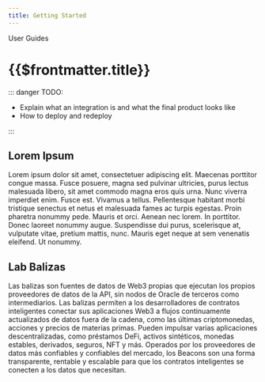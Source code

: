 ```yaml
---
title: Getting Started
---
```


<TitleSpan>User Guides</TitleSpan>

# {{$frontmatter.title}}

<TocHeader />
<TOC class="table-of-contents" :include-level="[2,3]" />

::: danger TODO:

- Explain what an integration is and what the final product looks like
- How to deploy and redeploy

:::

## Lorem Ipsum

Lorem ipsum dolor sit amet, consectetuer adipiscing elit. Maecenas porttitor
congue massa. Fusce posuere, magna sed pulvinar ultricies, purus lectus
malesuada libero, sit amet commodo magna eros quis urna. Nunc viverra imperdiet
enim. Fusce est. Vivamus a tellus. Pellentesque habitant morbi tristique
senectus et netus et malesuada fames ac turpis egestas. Proin pharetra nonummy
pede. Mauris et orci. Aenean nec lorem. In porttitor. Donec laoreet nonummy
augue. Suspendisse dui purus, scelerisque at, vulputate vitae, pretium mattis,
nunc. Mauris eget neque at sem venenatis eleifend. Ut nonummy.

## Lab Balizas

Las balizas son fuentes de datos de Web3 propias que ejecutan los propios
proveedores de datos de la API, sin nodos de Oracle de terceros como
intermediarios. Las balizas permiten a los desarrolladores de contratos
inteligentes conectar sus aplicaciones Web3 a flujos continuamente actualizados
de datos fuera de la cadena, como las últimas criptomonedas, acciones y precios
de materias primas. Pueden impulsar varias aplicaciones descentralizadas, como
préstamos DeFi, activos sintéticos, monedas estables, derivados, seguros, NFT y
más. Operados por los proveedores de datos más confiables y confiables del
mercado, los Beacons son una forma transparente, rentable y escalable para que
los contratos inteligentes se conecten a los datos que necesitan.
